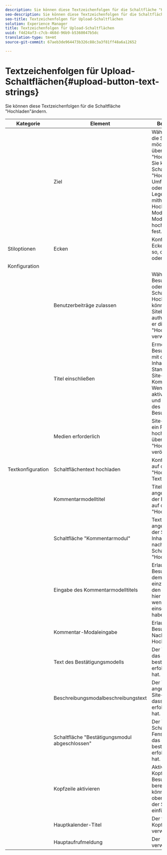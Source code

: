 ```yaml
---
description: Sie können diese Textzeichenfolgen für die Schaltfläche "Hochladen"ändern.
seo-description: Sie können diese Textzeichenfolgen für die Schaltfläche "Hochladen"ändern.
seo-title: Textzeichenfolgen für Upload-Schaltflächen
solution: Experience Manager
title: Textzeichenfolgen für Upload-Schaltflächen
uuid: f4d24af3-c7cb-468d-96b9-b5360047b5dc
translation-type: tm+mt
source-git-commit: 67aeb3de964473b326c88c3a3f81ff48a6a12652

---
```



# Textzeichenfolgen für Upload-Schaltflächen{#upload-button-text-strings}

Sie können diese Textzeichenfolgen für die Schaltfläche "Hochladen"ändern.



| Kategorie | Element | Betroffene Funktion |
|---|---|---|
|  | Ziel | Wählen Sie die App aus, die Sie verwenden möchten, um den Inhalt über die Schaltfläche "Hochladen"anzuzeigen. Sie können die Schaltfläche "Hochladen"nicht in Umfragen, Trendansicht oder Storify 2 anzeigen. Legen Sie das Ziel mithilfe der Schaltfläche Hochladen auf Moderieren bis Moderieren des hochgeladenen Inhalts fest. |
| Stiloptionen | Ecken | Konfigurieren Sie die Ecken der Schaltflächen so, dass sie abgerundet oder quadratisch sind. |
| Konfiguration |  |  |
|  | Benutzerbeiträge zulassen | Wählen Sie aus, ob Site-Besucher Text, Fotos oder Videos über die Schaltfläche zum Hochladen posten können. Wenn ein Sitebesucher nicht authentifiziert ist, kann er die Schaltfläche "Hochladen"nicht verwenden. |
|  | Titel einschließen | Ermöglichen Sie Site-Besuchern, einen Titel mit dem hochgeladenen Inhalt einzugeben. Standardmäßig können Site-Besucher Kommentare abgeben. Wenn Sie diese Option aktivieren, werden Titel und Kommentar als Teil des Inhalts des Site-Besuchers hochgeladen. |
|  | Medien erforderlich | Site-Besucher müssen ein Foto oder Video hochladen, um Inhalte über die Schaltfläche "Hochladen"zu veröffentlichen. |
| Textkonfiguration | Schaltflächentext hochladen | Konfigurieren Sie den auf der Schaltfläche "Hochladen"angezeigten Text. |
|  | Kommentarmodelltitel | Titel des Fensters, das angezeigt wird, wenn der Besucher der Site auf die Schaltfläche "Hochladen"klickt. |
|  | Schaltfläche "Kommentarmodul" | Text, der im Fenster angezeigt wird, in dem der Site-Besucher Inhalte hochlädt, nachdem er auf die Schaltfläche "Hochladen"geklickt hat. |
|  | Eingabe des Kommentarmodelltitels | Erlauben Sie dem Site-Besucher, einen Titel mit dem Hochladen einzugeben. Sie können den Inhalt ändern, der hier angezeigt wird, wenn Sie "Titel einschließen"ausgewählt haben. |
|  | Kommentar-Modaleingabe | Erlauben Sie dem Site-Besucher, eine Nachricht mit dem Hochladen einzugeben. |
|  | Text des Bestätigungsmodells | Der Titel des Fensters, das dem Site-Besucher bestätigt, dass er Inhalte erfolgreich hochgeladen hat. |
|  | Beschreibungsmodalbeschreibungstext | Der Text, der im Fenster angezeigt wird und dem Site-Besucher bestätigt, dass er Inhalte erfolgreich hochgeladen hat. |
|  | Schaltfläche "Bestätigungsmodul abgeschlossen" | Der Text der Schaltfläche, die im Fenster angezeigt wird, das dem Site-Besucher bestätigt, dass er Inhalte erfolgreich hochgeladen hat. |
|  | Kopfzeile aktivieren | Aktivieren Sie eine Kopfzeile, um Site-Besuchern Kontext bereitzustellen. Sie können die Kopfzeile oben oder rechts neben der Schaltfläche einfügen. |
|  | Hauptkalender-Titel | Der für den Titel der Kopfzeile zu verwendende Text. |
|  | Hauptaufrufmeldung | Der in der Kopfzeile zu verwendende Text. |

